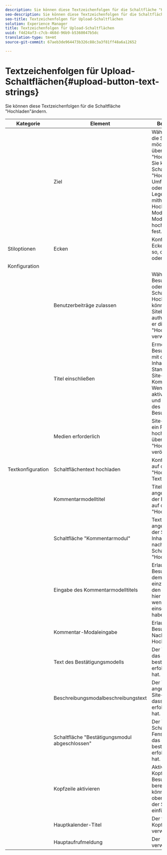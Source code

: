 ```yaml
---
description: Sie können diese Textzeichenfolgen für die Schaltfläche "Hochladen"ändern.
seo-description: Sie können diese Textzeichenfolgen für die Schaltfläche "Hochladen"ändern.
seo-title: Textzeichenfolgen für Upload-Schaltflächen
solution: Experience Manager
title: Textzeichenfolgen für Upload-Schaltflächen
uuid: f4d24af3-c7cb-468d-96b9-b5360047b5dc
translation-type: tm+mt
source-git-commit: 67aeb3de964473b326c88c3a3f81ff48a6a12652

---
```



# Textzeichenfolgen für Upload-Schaltflächen{#upload-button-text-strings}

Sie können diese Textzeichenfolgen für die Schaltfläche "Hochladen"ändern.



| Kategorie | Element | Betroffene Funktion |
|---|---|---|
|  | Ziel | Wählen Sie die App aus, die Sie verwenden möchten, um den Inhalt über die Schaltfläche "Hochladen"anzuzeigen. Sie können die Schaltfläche "Hochladen"nicht in Umfragen, Trendansicht oder Storify 2 anzeigen. Legen Sie das Ziel mithilfe der Schaltfläche Hochladen auf Moderieren bis Moderieren des hochgeladenen Inhalts fest. |
| Stiloptionen | Ecken | Konfigurieren Sie die Ecken der Schaltflächen so, dass sie abgerundet oder quadratisch sind. |
| Konfiguration |  |  |
|  | Benutzerbeiträge zulassen | Wählen Sie aus, ob Site-Besucher Text, Fotos oder Videos über die Schaltfläche zum Hochladen posten können. Wenn ein Sitebesucher nicht authentifiziert ist, kann er die Schaltfläche "Hochladen"nicht verwenden. |
|  | Titel einschließen | Ermöglichen Sie Site-Besuchern, einen Titel mit dem hochgeladenen Inhalt einzugeben. Standardmäßig können Site-Besucher Kommentare abgeben. Wenn Sie diese Option aktivieren, werden Titel und Kommentar als Teil des Inhalts des Site-Besuchers hochgeladen. |
|  | Medien erforderlich | Site-Besucher müssen ein Foto oder Video hochladen, um Inhalte über die Schaltfläche "Hochladen"zu veröffentlichen. |
| Textkonfiguration | Schaltflächentext hochladen | Konfigurieren Sie den auf der Schaltfläche "Hochladen"angezeigten Text. |
|  | Kommentarmodelltitel | Titel des Fensters, das angezeigt wird, wenn der Besucher der Site auf die Schaltfläche "Hochladen"klickt. |
|  | Schaltfläche "Kommentarmodul" | Text, der im Fenster angezeigt wird, in dem der Site-Besucher Inhalte hochlädt, nachdem er auf die Schaltfläche "Hochladen"geklickt hat. |
|  | Eingabe des Kommentarmodelltitels | Erlauben Sie dem Site-Besucher, einen Titel mit dem Hochladen einzugeben. Sie können den Inhalt ändern, der hier angezeigt wird, wenn Sie "Titel einschließen"ausgewählt haben. |
|  | Kommentar-Modaleingabe | Erlauben Sie dem Site-Besucher, eine Nachricht mit dem Hochladen einzugeben. |
|  | Text des Bestätigungsmodells | Der Titel des Fensters, das dem Site-Besucher bestätigt, dass er Inhalte erfolgreich hochgeladen hat. |
|  | Beschreibungsmodalbeschreibungstext | Der Text, der im Fenster angezeigt wird und dem Site-Besucher bestätigt, dass er Inhalte erfolgreich hochgeladen hat. |
|  | Schaltfläche "Bestätigungsmodul abgeschlossen" | Der Text der Schaltfläche, die im Fenster angezeigt wird, das dem Site-Besucher bestätigt, dass er Inhalte erfolgreich hochgeladen hat. |
|  | Kopfzeile aktivieren | Aktivieren Sie eine Kopfzeile, um Site-Besuchern Kontext bereitzustellen. Sie können die Kopfzeile oben oder rechts neben der Schaltfläche einfügen. |
|  | Hauptkalender-Titel | Der für den Titel der Kopfzeile zu verwendende Text. |
|  | Hauptaufrufmeldung | Der in der Kopfzeile zu verwendende Text. |

